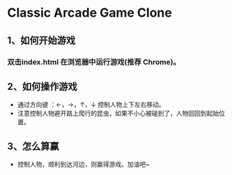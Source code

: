 # Classic Arcade Game Clone

## 1、如何开始游戏
### 双击index.html 在浏览器中运行游戏(推荐 Chrome)。

## 2、如何操作游戏
- 通过方向键 ：←，→，↑，↓ 控制人物上下左右移动。
- 注意控制人物避开路上爬行的昆虫，如果不小心被碰到了，人物回回到起始位置。

## 3、怎么算赢
- 控制人物，顺利到达河边，则赢得游戏。加油吧~
